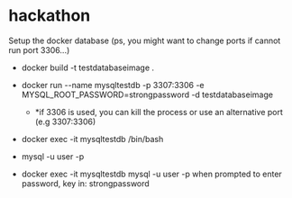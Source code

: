 # hackathon
Setup the docker database (ps, you might want to change ports if cannot run port 3306...)

- docker build -t testdatabaseimage . 
- docker run --name mysqltestdb -p 3307:3306 -e MYSQL_ROOT_PASSWORD=strongpassword -d testdatabaseimage

  - *if 3306 is used, you can kill the process or use an alternative port (e.g 3307:3306)
- docker exec -it mysqltestdb /bin/bash
- mysql -u user -p
- docker exec -it mysqltestdb mysql -u user -p
when prompted to enter password, key in: strongpassword
